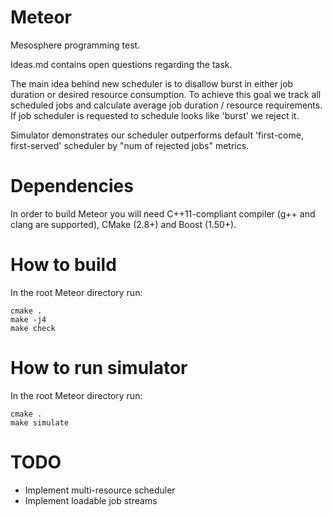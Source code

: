 # Meteor

Mesosphere programming test.

Ideas.md contains open questions regarding the task.

The main idea behind new scheduler is to disallow burst in either job duration or desired resource consumption.
To achieve this goal we track all scheduled jobs and calculate average job duration / resource requirements.
If job scheduler is requested to schedule looks like 'burst' we reject it.

Simulator demonstrates our scheduler outperforms default 'first-come, first-served' scheduler by "num of rejected jobs" metrics.

# Dependencies

In order to build Meteor you will need C++11-compliant compiler (g++ and clang are supported),
CMake (2.8+) and Boost (1.50+).

# How to build

In the root Meteor directory run:
```
cmake .
make -j4
make check
```

# How to run simulator

In the root Meteor directory run:
```
cmake .
make simulate
```

# TODO
* Implement multi-resource scheduler
* Implement loadable job streams
